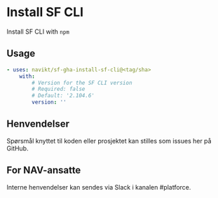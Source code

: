 # Install SF CLI

Install SF CLI with `npm`

## Usage

<!-- Start usage -->
```yaml
- uses: navikt/sf-gha-install-sf-cli@<tag/sha>
    with:
        # Version for the SF CLI version
        # Required: false
        # Default: '2.104.6'
        version: ''
```
<!-- end usage -->

## Henvendelser

Spørsmål knyttet til koden eller prosjektet kan stilles som issues her på GitHub.

## For NAV-ansatte

Interne henvendelser kan sendes via Slack i kanalen #platforce.
